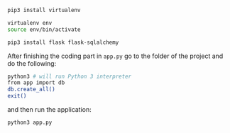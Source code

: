 ```bash
pip3 install virtualenv

virtualenv env
source env/bin/activate

pip3 install flask flask-sqlalchemy
```

After finishing the coding part in `app.py` go to the folder of the project and do the following:

```bash
python3 # will run Python 3 interpreter
from app import db
db.create_all()
exit()
```

and then run the application:
```bash
python3 app.py
```